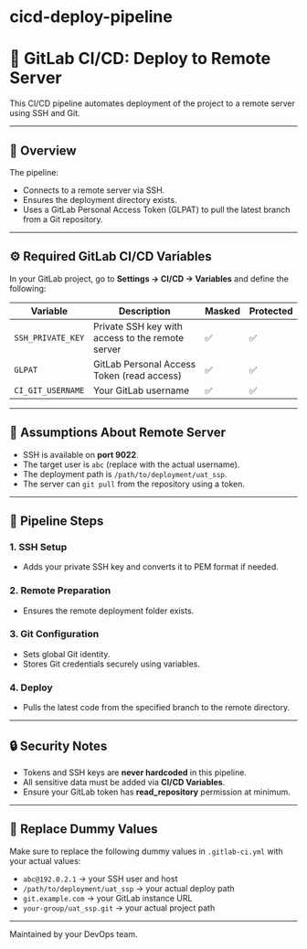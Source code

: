 # cicd-deploy-pipeline
# 🚀 GitLab CI/CD: Deploy to Remote Server

This CI/CD pipeline automates deployment of the project to a remote server using SSH and Git.

---

## 📜 Overview

The pipeline:
- Connects to a remote server via SSH.
- Ensures the deployment directory exists.
- Uses a GitLab Personal Access Token (GLPAT) to pull the latest branch from a Git repository.

---

## ⚙️ Required GitLab CI/CD Variables

In your GitLab project, go to **Settings → CI/CD → Variables** and define the following:

| Variable           | Description                                      | Masked | Protected |
|--------------------|--------------------------------------------------|--------|-----------|
| `SSH_PRIVATE_KEY`  | Private SSH key with access to the remote server | ✅     | ✅         |
| `GLPAT`            | GitLab Personal Access Token (read access)       | ✅     | ✅         |
| `CI_GIT_USERNAME`  | Your GitLab username                             | ✅     | ✅         |

---

## 📁 Assumptions About Remote Server

- SSH is available on **port 9022**.
- The target user is `abc` (replace with the actual username).
- The deployment path is `/path/to/deployment/uat_ssp`.
- The server can `git pull` from the repository using a token.

---

## 📝 Pipeline Steps

### 1. SSH Setup
- Adds your private SSH key and converts it to PEM format if needed.

### 2. Remote Preparation
- Ensures the remote deployment folder exists.

### 3. Git Configuration
- Sets global Git identity.
- Stores Git credentials securely using variables.

### 4. Deploy
- Pulls the latest code from the specified branch to the remote directory.

---

## 🔒 Security Notes

- Tokens and SSH keys are **never hardcoded** in this pipeline.
- All sensitive data must be added via **CI/CD Variables**.
- Ensure your GitLab token has **read_repository** permission at minimum.

---

## 📌 Replace Dummy Values

Make sure to replace the following dummy values in `.gitlab-ci.yml` with your actual values:
- `abc@192.0.2.1` → your SSH user and host
- `/path/to/deployment/uat_ssp` → your actual deploy path
- `git.example.com` → your GitLab instance URL
- `your-group/uat_ssp.git` → your actual project path

---

Maintained by your DevOps team.
